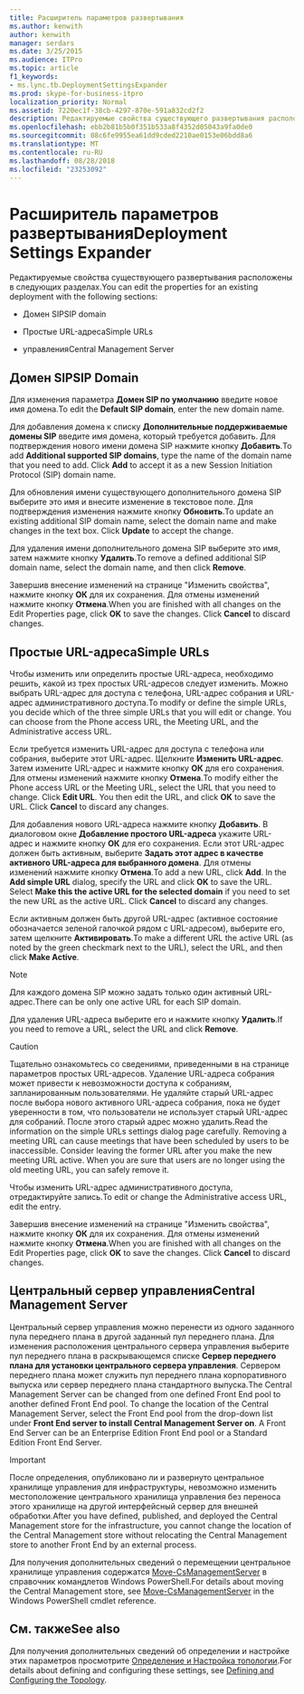```yaml
---
title: Расширитель параметров развертывания
ms.author: kenwith
author: kenwith
manager: serdars
ms.date: 3/25/2015
ms.audience: ITPro
ms.topic: article
f1_keywords:
- ms.lync.tb.DeploymentSettingsExpander
ms.prod: skype-for-business-itpro
localization_priority: Normal
ms.assetid: 7220ec1f-38cb-4297-870e-591a832cd2f2
description: Редактируемые свойства существующего развертывания расположены в следующих разделах.
ms.openlocfilehash: ebb2b81b5b0f351b533a8f4352d05043a9fa0de0
ms.sourcegitcommit: 08c6fe9955ea61dd9cded2210ae0153e06bdd8a6
ms.translationtype: MT
ms.contentlocale: ru-RU
ms.lasthandoff: 08/28/2018
ms.locfileid: "23253092"
---
```

# <a name="deployment-settings-expander"></a><span data-ttu-id="783b0-103">Расширитель параметров развертывания</span><span class="sxs-lookup"><span data-stu-id="783b0-103">Deployment Settings Expander</span></span>

<span data-ttu-id="783b0-104">Редактируемые свойства существующего развертывания расположены в следующих разделах.</span><span class="sxs-lookup"><span data-stu-id="783b0-104">You can edit the properties for an existing deployment with the following sections:</span></span>

- <span data-ttu-id="783b0-105">Домен SIP</span><span class="sxs-lookup"><span data-stu-id="783b0-105">SIP domain</span></span>

- <span data-ttu-id="783b0-106">Простые URL-адреса</span><span class="sxs-lookup"><span data-stu-id="783b0-106">Simple URLs</span></span>

- <span data-ttu-id="783b0-107">управления</span><span class="sxs-lookup"><span data-stu-id="783b0-107">Central Management Server</span></span>

## <a name="sip-domain"></a><span data-ttu-id="783b0-108">Домен SIP</span><span class="sxs-lookup"><span data-stu-id="783b0-108">SIP Domain</span></span>

<span data-ttu-id="783b0-109">Для изменения параметра **Домен SIP по умолчанию** введите новое имя домена.</span><span class="sxs-lookup"><span data-stu-id="783b0-109">To edit the **Default SIP domain**, enter the new domain name.</span></span>

<span data-ttu-id="783b0-p101">Для добавления домена к списку **Дополнительные поддерживаемые домены SIP** введите имя домена, который требуется добавить. Для подтверждения нового имени домена SIP нажмите кнопку **Добавить**.</span><span class="sxs-lookup"><span data-stu-id="783b0-p101">To add **Additional supported SIP domains**, type the name of the domain name that you need to add. Click **Add** to accept it as a new Session Initiation Protocol (SIP) domain name.</span></span>

<span data-ttu-id="783b0-p102">Для обновления имени существующего дополнительного домена SIP выберите это имя и внесите изменение в текстовое поле. Для подтверждения изменения нажмите кнопку **Обновить**.</span><span class="sxs-lookup"><span data-stu-id="783b0-p102">To update an existing additional SIP domain name, select the domain name and make changes in the text box. Click **Update** to accept the change.</span></span>

<span data-ttu-id="783b0-114">Для удаления имени дополнительного домена SIP выберите это имя, затем нажмите кнопку **Удалить**.</span><span class="sxs-lookup"><span data-stu-id="783b0-114">To remove a defined additional SIP domain name, select the domain name, and then click **Remove**.</span></span>

<span data-ttu-id="783b0-p103">Завершив внесение изменений на странице "Изменить свойства", нажмите кнопку **ОК** для их сохранения. Для отмены изменений нажмите кнопку **Отмена**.</span><span class="sxs-lookup"><span data-stu-id="783b0-p103">When you are finished with all changes on the Edit Properties page, click **OK** to save the changes. Click **Cancel** to discard changes.</span></span>

## <a name="simple-urls"></a><span data-ttu-id="783b0-117">Простые URL-адреса</span><span class="sxs-lookup"><span data-stu-id="783b0-117">Simple URLs</span></span>

<span data-ttu-id="783b0-p104">Чтобы изменить или определить простые URL-адреса, необходимо решить, какой из трех простых URL-адресов следует изменить. Можно выбрать URL-адрес для доступа с телефона, URL-адрес собрания и URL-адрес административного доступа.</span><span class="sxs-lookup"><span data-stu-id="783b0-p104">To modify or define the simple URLs, you decide which of the three simple URLs that you will edit or change. You can choose from the Phone access URL, the Meeting URL, and the Administrative access URL.</span></span>

<span data-ttu-id="783b0-p105">Если требуется изменить URL-адрес для доступа с телефона или собрания, выберите этот URL-адрес. Щелкните **Изменить URL-адрес**. Затем измените URL-адрес и нажмите кнопку **ОК** для его сохранения. Для отмены изменений нажмите кнопку **Отмена**.</span><span class="sxs-lookup"><span data-stu-id="783b0-p105">To modify either the Phone access URL or the Meeting URL, select the URL that you need to change. Click **Edit URL**. You then edit the URL, and click **OK** to save the URL. Click **Cancel** to discard any changes.</span></span>

<span data-ttu-id="783b0-p106">Для добавления нового URL-адреса нажмите кнопку **Добавить**. В диалоговом окне **Добавление простого URL-адреса** укажите URL-адрес и нажмите кнопку **ОК** для его сохранения. Если этот URL-адрес должен быть активным, выберите **Задать этот адрес в качестве активного URL-адреса для выбранного домена**. Для отмены изменений нажмите кнопку **Отмена**.</span><span class="sxs-lookup"><span data-stu-id="783b0-p106">To add a new URL, click **Add**. In the **Add simple URL** dialog, specify the URL and click **OK** to save the URL. Select **Make this the active URL for the selected domain** if you need to set the new URL as the active URL. Click **Cancel** to discard any changes.</span></span>

<span data-ttu-id="783b0-128">Если активным должен быть другой URL-адрес (активное состояние обозначается зеленой галочкой рядом с URL-адресом), выберите его, затем щелкните **Активировать**.</span><span class="sxs-lookup"><span data-stu-id="783b0-128">To make a different URL the active URL (as noted by the green checkmark next to the URL), select the URL, and then click **Make Active**.</span></span>

> [!NOTE]
> <span data-ttu-id="783b0-129">Для каждого домена SIP можно задать только один активный URL-адрес.</span><span class="sxs-lookup"><span data-stu-id="783b0-129">There can be only one active URL for each SIP domain.</span></span>

<span data-ttu-id="783b0-130">Для удаления URL-адреса выберите его и нажмите кнопку **Удалить**.</span><span class="sxs-lookup"><span data-stu-id="783b0-130">If you need to remove a URL, select the URL and click **Remove**.</span></span>

> [!CAUTION]
> <span data-ttu-id="783b0-p107">Тщательно ознакомьтесь со сведениями, приведенными в на странице параметров простых URL-адресов. Удаление URL-адреса собрания может привести к невозможности доступа к собраниям, запланированным пользователями. Не удаляйте старый URL-адрес после выбора нового активного URL-адреса собрания, пока не будет уверенности в том, что пользователи не использует старый URL-адрес для собраний. После этого старый адрес можно удалить.</span><span class="sxs-lookup"><span data-stu-id="783b0-p107">Read the information on the simple URLs settings dialog page carefully. Removing a meeting URL can cause meetings that have been scheduled by users to be inaccessible. Consider leaving the former URL after you make the new meeting URL active. When you are sure that users are no longer using the old meeting URL, you can safely remove it.</span></span>

<span data-ttu-id="783b0-135">Чтобы изменить URL-адрес административного доступа, отредактируйте запись.</span><span class="sxs-lookup"><span data-stu-id="783b0-135">To edit or change the Administrative access URL, edit the entry.</span></span>

<span data-ttu-id="783b0-p108">Завершив внесение изменений на странице "Изменить свойства", нажмите кнопку **ОК** для их сохранения. Для отмены изменений нажмите кнопку **Отмена**.</span><span class="sxs-lookup"><span data-stu-id="783b0-p108">When you are finished with all changes on the Edit Properties page, click **OK** to save the changes. Click **Cancel** to discard changes.</span></span>

## <a name="central-management-server"></a><span data-ttu-id="783b0-138">Центральный сервер управления</span><span class="sxs-lookup"><span data-stu-id="783b0-138">Central Management Server</span></span>

<span data-ttu-id="783b0-p109">Центральный сервер управления можно перенести из одного заданного пула переднего плана в другой заданный пул переднего плана. Для изменения расположения центрального сервера управления выберите пул переднего плана в раскрывающемся списке **Сервер переднего плана для установки центрального сервера управления**. Сервером переднего плана может служить пул переднего плана корпоративного выпуска или сервер переднего плана стандартного выпуска.</span><span class="sxs-lookup"><span data-stu-id="783b0-p109">The Central Management Server can be changed from one defined Front End pool to another defined Front End pool. To change the location of the Central Management Server, select the Front End pool from the drop-down list under **Front End server to install Central Management Server on**. A Front End Server can be an Enterprise Edition Front End pool or a Standard Edition Front End Server.</span></span>

> [!IMPORTANT]
> <span data-ttu-id="783b0-142">После определения, опубликовано ли и развернуто центральное хранилище управления для инфраструктуры, невозможно изменить местоположение центрального хранилища управления без переноса этого хранилище на другой интерфейсный сервер для внешней обработки.</span><span class="sxs-lookup"><span data-stu-id="783b0-142">After you have defined, published, and deployed the Central Management store for the infrastructure, you cannot change the location of the Central Management store without relocating the Central Management store to another Front End by an external process.</span></span>

<span data-ttu-id="783b0-143">Для получения дополнительных сведений о перемещении центральное хранилище управления содержатся [Move-CsManagementServer](https://docs.microsoft.com/powershell/module/skype/move-csmanagementserver?view=skype-ps) в справочник командлетов Windows PowerShell.</span><span class="sxs-lookup"><span data-stu-id="783b0-143">For details about moving the Central Management store, see [Move-CsManagementServer](https://docs.microsoft.com/powershell/module/skype/move-csmanagementserver?view=skype-ps) in the Windows PowerShell cmdlet reference.</span></span>

## <a name="see-also"></a><span data-ttu-id="783b0-144">См. также</span><span class="sxs-lookup"><span data-stu-id="783b0-144">See also</span></span>

<span data-ttu-id="783b0-145">Для получения дополнительных сведений об определении и настройке этих параметров просмотрите [Определение и Настройка топологии](https://technet.microsoft.com/library/51d1601e-4f83-48d4-ad08-3b4d5e2003aa.aspx).</span><span class="sxs-lookup"><span data-stu-id="783b0-145">For details about defining and configuring these settings, see [Defining and Configuring the Topology](https://technet.microsoft.com/library/51d1601e-4f83-48d4-ad08-3b4d5e2003aa.aspx).</span></span>


